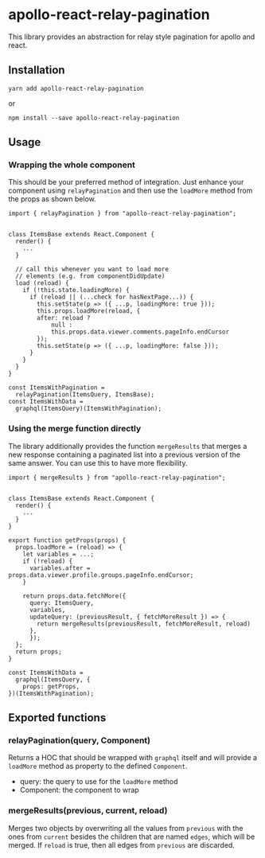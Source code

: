 # apollo-react-relay-pagination

This library provides an abstraction for relay style pagination for apollo and react.

## Installation

```
yarn add apollo-react-relay-pagination
```
or

```
npm install --save apollo-react-relay-pagination
```

## Usage

### Wrapping the whole component
This should be your preferred method of integration. Just enhance your component using `relayPagination` and then use the `loadMore` method from the props as shown below.

```
import { relayPagination } from "apollo-react-relay-pagination";


class ItemsBase extends React.Component {
  render() {
    ...
  }

  // call this whenever you want to load more
  // elements (e.g. from componentDidUpdate)
  load (reload) {
    if (!this.state.loadingMore) {
      if (reload || (...check for hasNextPage...)) {
        this.setState(p => ({ ...p, loadingMore: true }));
        this.props.loadMore(reload, {
        after: reload ?
            null :
            this.props.data.viewer.comments.pageInfo.endCursor
        });
        this.setState(p => ({ ...p, loadingMore: false }));
      }
    }
  }
}

const ItemsWithPagination =
  relayPagination(ItemsQuery, ItemsBase);
const ItemsWithData =
  graphql(ItemsQuery)(ItemsWithPagination);
```

### Using the merge function directly
The library additionally provides the function `mergeResults` that merges a new response containing a paginated list into a previous version of the same answer. You can use this to have more flexibility.
```
import { mergeResults } from "apollo-react-relay-pagination";


class ItemsBase extends React.Component {
  render() {
    ...
  }
}

export function getProps(props) {
  props.loadMore = (reload) => {
    let variables = ...;
    if (!reload) {
      variables.after = props.data.viewer.profile.groups.pageInfo.endCursor;
    }

    return props.data.fetchMore({
      query: ItemsQuery,
      variables,
      updateQuery: (previousResult, { fetchMoreResult }) => {
        return mergeResults(previousResult, fetchMoreResult, reload)
      },
      });
  };
  return props;
}

const ItemsWithData =
  graphql(ItemsQuery, {
    props: getProps,
})(ItemsWithPagination);
```

## Exported functions

### relayPagination(query, Component)
Returns a HOC that should be wrapped with `graphql` itself and will provide a `loadMore` method as property to the defined `Component`.

- query: the query to use for the `loadMore` method
- Component: the component to wrap

### mergeResults(previous, current, reload)
Merges two objects by overwriting all the values from `previous` with the ones from `current` besides the children that are named `edges`, which will be merged. If `reload` is true, then all edges from `previous` are discarded.